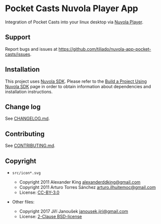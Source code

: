 Pocket Casts Nuvola Player App
=============================

Integration of Pocket Casts into your linux desktop via
[Nuvola Player](https://github.com/tiliado/nuvolaplayer).
 
Support
-------

Report bugs and issues at <https://github.com/tiliado/nuvola-app-pocket-casts/issues>.

Installation
------------

This project uses [Nuvola SDK](https://github.com/tiliado/nuvolasdk#create-new-project). Please refer to
the [Build a Project Using Nuvola SDK](https://github.com/tiliado/nuvolasdk#build-a-project-using-nuvola-sdk)
page in order to obtain information about dependencies and installation instructions.

Change log
----------

See [CHANGELOG.md](./CHANGELOG.md).

Contributing
------------

See [CONTRIBUTING.md](./CONTRIBUTING.md).

Copyright
---------

  - `src/icon*.svg`
    + Copyright 2011 Alexander King <alexanderddking@gmail.com>
    + Copyright 2011 Arturo Torres Sánchez <arturo.ilhuitemoc@gmail.com>
    + License: [CC-BY-3.0](./LICENSE-CC-BY.txt)

  - Other files:
    + Copyright 2017 Jiří Janoušek <janousek.jiri@gmail.com>
    + License: [2-Clause BSD-license](./LICENSE-BSD.txt)
